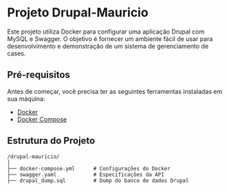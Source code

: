 # Projeto Drupal-Mauricio

Este projeto utiliza Docker para configurar uma aplicação Drupal com MySQL e Swagger. O objetivo é fornecer um ambiente fácil de usar para desenvolvimento e demonstração de um sistema de gerenciamento de cases.

## Pré-requisitos

Antes de começar, você precisa ter as seguintes ferramentas instaladas em sua máquina:

- [Docker](https://docs.docker.com/get-docker/)
- [Docker Compose](https://docs.docker.com/compose/install/)

## Estrutura do Projeto

```plaintext
/drupal-mauricio/
│
├── docker-compose.yml      # Configurações do Docker
├── swagger.yaml            # Especificações da API
├── drupal_dump.sql         # Dump do banco de dados Drupal